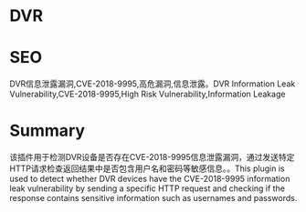 # DVR
# SEO
DVR信息泄露漏洞,CVE-2018-9995,高危漏洞,信息泄露。DVR Information Leak Vulnerability,CVE-2018-9995,High Risk Vulnerability,Information Leakage
# Summary
该插件用于检测DVR设备是否存在CVE-2018-9995信息泄露漏洞，通过发送特定HTTP请求检查返回结果中是否包含用户名和密码等敏感信息。。This plugin is used to detect whether DVR devices have the CVE-2018-9995 information leak vulnerability by sending a specific HTTP request and checking if the response contains sensitive information such as usernames and passwords.
